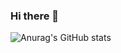 ### Hi there 👋
![Anurag's GitHub stats](https://github-readme-stats.vercel.app/api?username=JHoves&show_icons=true&theme=radical)
